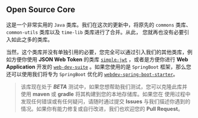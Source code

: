 ## Open Source Core

这是一个非常实用的 `Java` 类库。我们在这次的更新中，将原先的 `commons` 类库、 `common-utils` 类库以及 `time-lib` 类库进行了合并。从此，
您就再也没有必要引入如此之多的类库。

当然，这个类库并没有单独引用的必要，您完全可以通过引入我们的其他类库，例如方便你使用 **JSON Web Token** 的类库 
[`simple-jwt`](https://github.com/vorbote/simple-jwt) ，或者是方便你进行 **Web Application** 开发的
[`web-dev-suite`](https://github.com/vorbote/web-dev-suite) 。如果您使用的是 `SpringBoot` 框架，那么您还可以使用我们将专为 
`SpringBoot` 优化的 [`webdev-spring-boot-starter`](https://github.com/vorbote/webdev-spring-boot-starter)。

> 该库现在处于 **_BETA_** 测试中，如果您想帮助我们测试，您可以克隆此库并使用 **maven** 或 **gradle** 将其构建到您的本地存储库。如果您在
> 使用过程中发现任何错误或有任何疑问，请随时通过提交 **Issues** 与我们描述你遇到的情况。如果你有能力修复或自行改进，我们也欢迎您的 
> **Pull Request**。